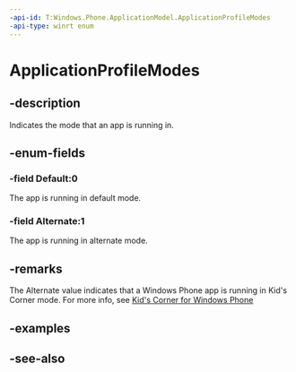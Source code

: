 ```yaml
---
-api-id: T:Windows.Phone.ApplicationModel.ApplicationProfileModes
-api-type: winrt enum
---
```


<!-- Enumeration syntax
public enum Windows.Phone.ApplicationModel.ApplicationProfileModes : uint
-->

# ApplicationProfileModes

## -description
Indicates the mode that an app is running in.

## -enum-fields
### -field Default:0
The app is running in default mode.

### -field Alternate:1
The app is running in alternate mode.


## -remarks
The Alternate value indicates that a Windows Phone app is running in Kid's Corner mode. For more info, see [Kid's Corner for Windows Phone](https://msdn.microsoft.com/library/windows/apps/dn168931(v=vs.105).aspx)

## -examples

## -see-also